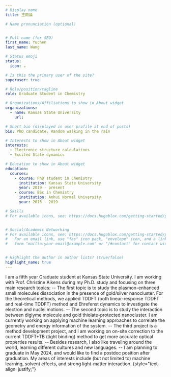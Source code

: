 ```yaml
---
# Display name
title: 王雨晨

# Name pronunciation (optional)


# Full name (for SEO)
first_name: Yuchen
last_name: Wang

# Status emoji
status:
  icon: ☕️

# Is this the primary user of the site?
superuser: true

# Role/position/tagline
role: Graduate Student in Chemistry

# Organizations/Affiliations to show in About widget
organizations:
  - name: Kansas State University
    url: 

# Short bio (displayed in user profile at end of posts)
bio: PhD candidate; Random walking in the rain 

# Interests to show in About widget
interests:
  - Electronic structure calculations
  - Excited State dynamics

# Education to show in About widget
education:
  courses:
    - course: PhD student in Chemistry
      institution: Kansas State University
      year: 2019 - present
    - course: BSc in Chemistry
      institution: Anhui Normal University
      year: 2015 - 2019

# Skills
# For available icons, see: https://docs.hugoblox.com/getting-started/page-builder/#icons


# Social/Academic Networking
# For available icons, see: https://docs.hugoblox.com/getting-started/page-builder/#icons
#   For an email link, use "fas" icon pack, "envelope" icon, and a link in the
#   form "mailto:your-email@example.com" or "/#contact" for contact widget.


# Highlight the author in author lists? (true/false)
highlight_name: true
---
```


I am a fifth year Graduate student at Kansas State University. I am working with Prof. Christine Aikens during my Ph.D. study and focusing on three main research topics:
-- The first topic is to study the plasmon-enhanced small molecules dissociation in the presence of gold/silver nanocluster. For the theoretical methods, we applied TDDFT (both linear-response TDDFT and real-time TDDFT) method and Ehrefenst dynamics to investigate the electron and nuclei motions.
-- The second topic is to study the interaction between diglyme molecule and gold thiolate-protected nanocluster. I am currently working on applying machine learning approaches to correlate the geometry and energy information of the system. 
-- The third project is a method development project, and I am working on on-site correction to the current TDDFT+TB (tight binding) method to get more accurate optical properties results.
-- Besides research, I also like traveling around the world, learning different cultures and new languages. 
-- I am planning to graduate in May 2024, and would like to find a postdoc position after graduation. My areas of interests include (but not limited to) machine learning, solvent effects, and strong light-matter interaction.
{style="text-align: justify;"}
